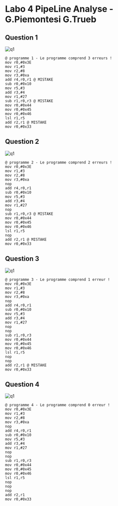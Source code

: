 # Labo 4 PipeLine Analyse - G.Piemontesi G.Trueb
## Question 1
![q1](https://github.com/truebguillaume/ARO-Labs/blob/main/4%20-%20PipeLineAnalyse/img/Q1.png)

```assembly
@ programme 1 - Le programme comprend 3 erreurs !
mov r0,#0x3E
mov r1,#3
mov r2,#8
mov r3,#0xa
add r4,r0,r1 @ MISTAKE
sub r0,#0x10
mov r5,#3
add r3,#4
mov r1,#27
sub r1,r0,r3 @ MISTAKE
mov r0,#0x44
mov r0,#0x45
mov r0,#0x46
lsl r1,r5
add r2,r1 @ MISTAKE
mov r0,#0x33
```

## Question 2
![q1](https://github.com/truebguillaume/ARO-Labs/blob/main/4%20-%20PipeLineAnalyse/img/Q3.png)
```assembly
@ programme 2 - Le programme comprend 2 erreurs !
mov r0,#0x3E
mov r1,#3
mov r2,#8
mov r3,#0xa
nop
add r4,r0,r1
sub r0,#0x10
mov r5,#3
add r3,#4
mov r1,#27
nop
sub r1,r0,r3 @ MISTAKE
mov r0,#0x44
mov r0,#0x45
mov r0,#0x46
lsl r1,r5
nop
add r2,r1 @ MISTAKE
mov r0,#0x33
```

## Question 3
![q1](https://github.com/truebguillaume/ARO-Labs/blob/main/4%20-%20PipeLineAnalyse/img/Q3.png)
```assembly
@ programme 3 - Le programme comprend 1 erreur !
mov r0,#0x3E
mov r1,#3
mov r2,#8
mov r3,#0xa
nop
add r4,r0,r1
sub r0,#0x10
mov r5,#3
add r3,#4
mov r1,#27
nop
nop
sub r1,r0,r3
mov r0,#0x44
mov r0,#0x45
mov r0,#0x46
lsl r1,r5
nop
nop
add r2,r1 @ MISTAKE
mov r0,#0x33
```

## Question 4
![q1](https://github.com/truebguillaume/ARO-Labs/blob/main/4%20-%20PipeLineAnalyse/img/Q4.png)
```assembly
@ programme 4 - Le programme comprend 0 erreur !
mov r0,#0x3E
mov r1,#3
mov r2,#8
mov r3,#0xa
nop
add r4,r0,r1
sub r0,#0x10
mov r5,#3
add r3,#4
mov r1,#27
nop
nop
sub r1,r0,r3
mov r0,#0x44
mov r0,#0x45
mov r0,#0x46
lsl r1,r5
nop
nop
nop
add r2,r1
mov r0,#0x33
```
